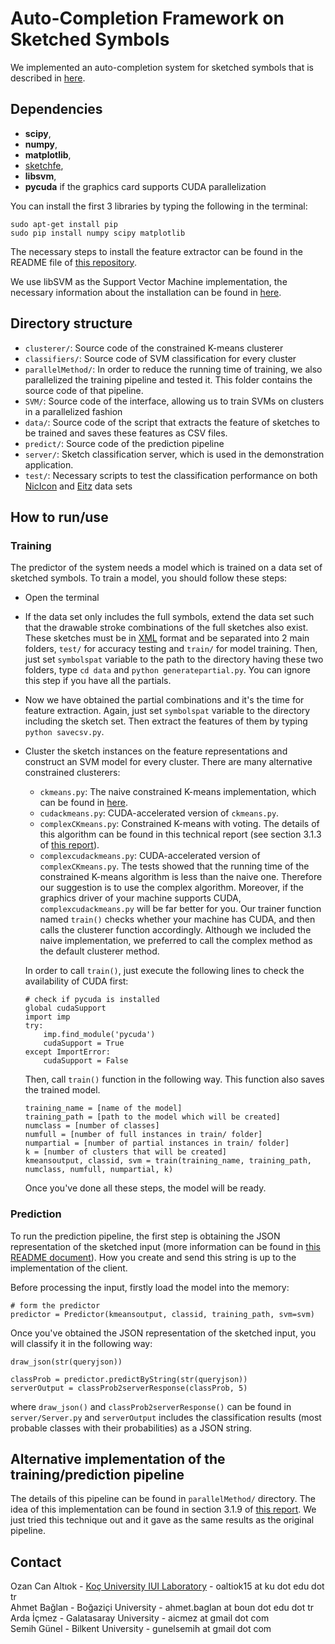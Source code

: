 # Auto-Completion Framework on Sketched Symbols
We implemented an auto-completion system for sketched symbols that is described in [here](http://iui.ku.edu.tr/sezgin_publications/2012/PR%202012%20Sezgin.pdf).

## Dependencies
* **scipy**,
* **numpy**,
* **matplotlib**,
* [sketchfe](https://github.com/ozymaxx/sketchfe),
* **libsvm**,
* **pycuda** if the graphics card supports CUDA parallelization


You can install the first 3 libraries by typing the following in the terminal:
```
sudo apt-get install pip
sudo pip install numpy scipy matplotlib
```
The necessary steps to install the feature extractor can be found in the README file of [this repository](https://github.com/ozymaxx/sketchfe).

We use libSVM as the Support Vector Machine implementation, the necessary information about the installation can be found in [here](https://www.csie.ntu.edu.tw/~cjlin/libsvm/).

## Directory structure
* `clusterer/`: Source code of the constrained K-means clusterer
* `classifiers/`: Source code of SVM classification for every cluster
* `parallelMethod/`: In order to reduce the running time of training, we also parallelized the training pipeline and tested it. This folder contains the source code of that pipeline.
* `SVM/`: Source code of the interface, allowing us to train SVMs on clusters in a parallelized fashion
* `data/`: Source code of the script that extracts the feature of sketches to be trained and saves these features as CSV files.
* `predict/`: Source code of the prediction pipeline
* `server/`: Sketch classification server, which is used in the demonstration application.
* `test/`: Necessary scripts to test the classification performance on both [NicIcon](http://www.ralphniels.nl/pubs/niels-nicicon.pdf) and [Eitz]() data sets

## How to run/use
### Training
The predictor of the system needs a model which is trained on a data set of sketched symbols. To train a model, you should follow these steps:

* Open the terminal
* If the data set only includes the full symbols, extend the data set such that the drawable stroke combinations of the full sketches also exist. These sketches must be in [XML](http://rationale.csail.mit.edu/ETCHASketches/format/) format and be separated into 2 main folders, `test/` for accuracy testing and `train/` for model training. Then, just set `symbolspat` variable to the path to the directory having these two folders, type `cd data` and `python generatepartial.py`. You can ignore this step if you have all the partials.
* Now we have obtained the partial combinations and it's the time for feature extraction. Again, just set `symbolspat` variable to the directory including the sketch set. Then extract the features of them by typing `python savecsv.py`.
* Cluster the sketch instances on the feature representations and construct an SVM model for every cluster. There are many alternative constrained clusterers:
  * `ckmeans.py`: The naive constrained K-means implementation, which can be found in [here](http://nichol.as/papers/Wagstaff/Constrained%20k-means%20clustering%20with%20background.pdf).
  * `cudackmeans.py`: CUDA-accelerated version of `ckmeans.py`.
  * `complexCKmeans.py`: Constrained K-means with voting. The details of this algorithm can be found in this technical report (see section 3.1.3 of [this report](http://iui.ku.edu.tr/KUSRP/KUSRP_IUI_16.pdf)).
  * `complexcudackmeans.py`: CUDA-accelerated version of `complexCKmeans.py`.
  The tests showed that the running time of the constrained K-means algorithm is less than the naive one. Therefore our suggestion is to use the complex algorithm. Moreover, if the graphics driver of your machine supports CUDA, `complexcudackmeans.py` will be far better for you. Our trainer function named `train()` checks whether your machine has CUDA, and then calls the clusterer function accordingly. Although we included the naive implementation, we preferred to call the complex method as the default clusterer method.
  
  In order to call `train()`, just execute the following lines to check the availability of CUDA first:
  ```
  # check if pycuda is installed
  global cudaSupport
  import imp
  try:
      imp.find_module('pycuda')
      cudaSupport = True
  except ImportError:
      cudaSupport = False
  ```
  
  Then, call `train()` function in the following way. This function also saves the trained model.
  ```
  training_name = [name of the model]
  training_path = [path to the model which will be created]
  numclass = [number of classes]
  numfull = [number of full instances in train/ folder]
  numpartial = [number of partial instances in train/ folder]
  k = [number of clusters that will be created]
  kmeansoutput, classid, svm = train(training_name, training_path, numclass, numfull, numpartial, k)
  ```
  
  Once you've done all these steps, the model will be ready.
  
### Prediction
To run the prediction pipeline, the first step is obtaining the JSON representation of the sketched input (more information can be found in [this README document](https://github.com/ozymaxx/sketchfe)). How you create and send this string is up to the implementation of the client.

Before processing the input, firstly load the model into the memory:
```
# form the predictor
predictor = Predictor(kmeansoutput, classid, training_path, svm=svm)
```

Once you've obtained the JSON representation of the sketched input, you will classify it in the following way:
```
draw_json(str(queryjson))

classProb = predictor.predictByString(str(queryjson))
serverOutput = classProb2serverResponse(classProb, 5)
```
where `draw_json()` and `classProb2serverResponse()` can be found in `server/Server.py` and `serverOutput` includes the classification results (most probable classes with their probabilities) as a JSON string.

## Alternative implementation of the training/prediction pipeline
The details of this pipeline can be found in `parallelMethod/` directory. The idea of this implementation can be found in section 3.1.9 of [this report](http://iui.ku.edu.tr/KUSRP/KUSRP_IUI_16.pdf). We just tried this technique out and it gave as the same results as the original pipeline.

## Contact
Ozan Can Altıok - [Koç University IUI Laboratory](http://iui.ku.edu.tr) - oaltiok15 at ku dot edu dot tr<br>
Ahmet Bağlan - Boğaziçi University - ahmet.baglan at boun dot edu dot tr<br>
Arda İçmez - Galatasaray University - aicmez at gmail dot com<br>
Semih Günel - Bilkent University - gunelsemih at gmail dot com<br>
